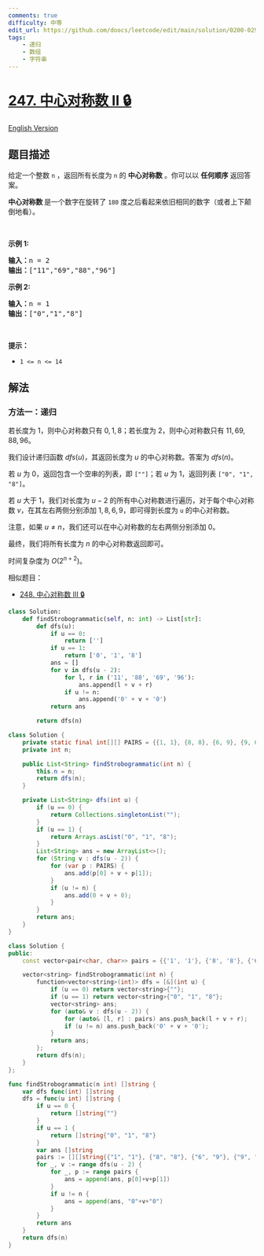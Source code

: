 ```yaml
---
comments: true
difficulty: 中等
edit_url: https://github.com/doocs/leetcode/edit/main/solution/0200-0299/0247.Strobogrammatic%20Number%20II/README.md
tags:
    - 递归
    - 数组
    - 字符串
---
```


# [247. 中心对称数 II 🔒](https://leetcode.cn/problems/strobogrammatic-number-ii)

[English Version](/solution/0200-0299/0247.Strobogrammatic%20Number%20II/README_EN.md)

## 题目描述

<!-- 这里写题目描述 -->

<p>给定一个整数&nbsp;<code>n</code>&nbsp;，返回所有长度为&nbsp;<code>n</code>&nbsp;的 <strong>中心对称数</strong>&nbsp;。你可以以 <strong>任何顺序</strong> 返回答案。</p>

<p><strong>中心对称数&nbsp;</strong>是一个数字在旋转了&nbsp;<code>180</code> 度之后看起来依旧相同的数字（或者上下颠倒地看）。</p>

<p>&nbsp;</p>

<p><strong>示例 1:</strong></p>

<pre>
<b>输入：</b>n = 2
<b>输出：</b>["11","69","88","96"]
</pre>

<p><strong>示例&nbsp;2:</strong></p>

<pre>
<b>输入：</b>n = 1
<b>输出：</b>["0","1","8"]</pre>

<p>&nbsp;</p>

<p><strong>提示：</strong></p>

<ul>
	<li><code>1 &lt;= n &lt;= 14</code></li>
</ul>

## 解法

### 方法一：递归

若长度为 $1$，则中心对称数只有 $0, 1, 8$；若长度为 $2$，则中心对称数只有 $11, 69, 88, 96$。

我们设计递归函数 $dfs(u)$，其返回长度为 $u$ 的中心对称数。答案为 $dfs(n)$。

若 $u$ 为 $0$，返回包含一个空串的列表，即 `[""]`；若 $u$ 为 $1$，返回列表 `["0", "1", "8"]`。

若 $u$ 大于 $1$，我们对长度为 $u - 2$ 的所有中心对称数进行遍历，对于每个中心对称数 $v$，在其左右两侧分别添加 $1, 8, 6, 9$，即可得到长度为 `u` 的中心对称数。

注意，如果 $u\neq n$，我们还可以在中心对称数的左右两侧分别添加 $0$。

最终，我们将所有长度为 $n$ 的中心对称数返回即可。

时间复杂度为 $O(2^{n+2})$。

相似题目：

-   [248. 中心对称数 III 🔒](https://github.com/doocs/leetcode/blob/main/solution/0200-0299/0248.Strobogrammatic%20Number%20III/README.md)

<!-- tabs:start -->

```python
class Solution:
    def findStrobogrammatic(self, n: int) -> List[str]:
        def dfs(u):
            if u == 0:
                return ['']
            if u == 1:
                return ['0', '1', '8']
            ans = []
            for v in dfs(u - 2):
                for l, r in ('11', '88', '69', '96'):
                    ans.append(l + v + r)
                if u != n:
                    ans.append('0' + v + '0')
            return ans

        return dfs(n)
```

```java
class Solution {
    private static final int[][] PAIRS = {{1, 1}, {8, 8}, {6, 9}, {9, 6}};
    private int n;

    public List<String> findStrobogrammatic(int n) {
        this.n = n;
        return dfs(n);
    }

    private List<String> dfs(int u) {
        if (u == 0) {
            return Collections.singletonList("");
        }
        if (u == 1) {
            return Arrays.asList("0", "1", "8");
        }
        List<String> ans = new ArrayList<>();
        for (String v : dfs(u - 2)) {
            for (var p : PAIRS) {
                ans.add(p[0] + v + p[1]);
            }
            if (u != n) {
                ans.add(0 + v + 0);
            }
        }
        return ans;
    }
}
```

```cpp
class Solution {
public:
    const vector<pair<char, char>> pairs = {{'1', '1'}, {'8', '8'}, {'6', '9'}, {'9', '6'}};

    vector<string> findStrobogrammatic(int n) {
        function<vector<string>(int)> dfs = [&](int u) {
            if (u == 0) return vector<string>{""};
            if (u == 1) return vector<string>{"0", "1", "8"};
            vector<string> ans;
            for (auto& v : dfs(u - 2)) {
                for (auto& [l, r] : pairs) ans.push_back(l + v + r);
                if (u != n) ans.push_back('0' + v + '0');
            }
            return ans;
        };
        return dfs(n);
    }
};
```

```go
func findStrobogrammatic(n int) []string {
	var dfs func(int) []string
	dfs = func(u int) []string {
		if u == 0 {
			return []string{""}
		}
		if u == 1 {
			return []string{"0", "1", "8"}
		}
		var ans []string
		pairs := [][]string{{"1", "1"}, {"8", "8"}, {"6", "9"}, {"9", "6"}}
		for _, v := range dfs(u - 2) {
			for _, p := range pairs {
				ans = append(ans, p[0]+v+p[1])
			}
			if u != n {
				ans = append(ans, "0"+v+"0")
			}
		}
		return ans
	}
	return dfs(n)
}
```

<!-- tabs:end -->

<!-- end -->
